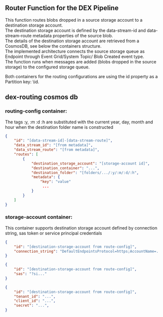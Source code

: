 ## Router Function for the DEX Pipeline

This function routes blobs dropped in a source storage account to a destination storage account.   
The destination storage account is defined by the data-stream-id and data-stream-route metadata properties of the source blob.   
The details of the destination storage account are retrieved from a CosmosDB, see below the containers structure.  
The implemented architecture connects the source storage queue as Endpoint through Event Grid/System Topic/ Blob Created event type.   
The function runs when messages are added (blobs dropped in the source storage) to the configured storage queue.

Both containers for the routing configurations are using the id property as a Partition key: \id.

## dex-routing cosmos db
### routing-config container:

The tags :y, :m :d :h are substituted with the current year, day, month and hour when the destination
folder name is constructed
``` json   
{
    "id": "[data-stream-id]-[data-stream-route]",
    "data_stream_id": "[from metadata]",
    "data_stream_route": "[from metadata]",
    "routes": [
        {
            "destination_storage_account": "[storage-account id]",
            "destination_container": "...",
            "destination_folder": "[folders/.../:y/:m/:d/:h",
            "metadata": {
                "key": "value"
                 ...
            }
        }
    ]
}
```  
### storage-account container:
This container supports destination storage account defined by connection string, sas token or service principal credentials

``` json   
{
    "id": "[destination-storage-account from route-config]",
    "connection_string": "DefaultEndpointsProtocol=https;AccountName=..."
}
```
``` json
{
    "id": "[destination-storage-account from route-config]",
    "sas": "?si..."
}
```   
``` json
{
    "id": "[destination-storage-account from route-config]",
    "tenant_id": "...",
    "client_id": "...",
    "secret": "...",
}
```  
